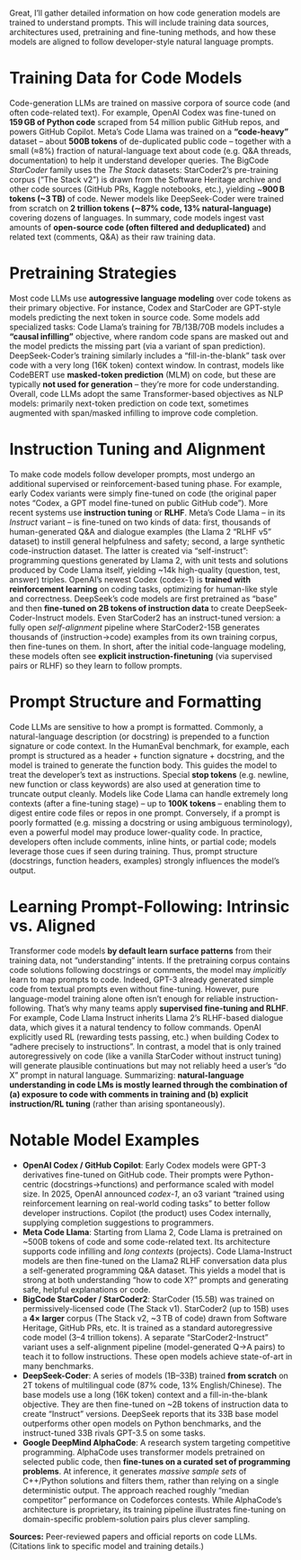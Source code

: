 Great, I’ll gather detailed information on how code generation models are trained to understand prompts. This will include training data sources, architectures used, pretraining and fine-tuning methods, and how these models are aligned to follow developer-style natural language prompts.


# Training Data for Code Models

Code-generation LLMs are trained on massive corpora of source code (and often code-related text).  For example, OpenAI Codex was fine-tuned on **159 GB of Python code** scraped from 54 million public GitHub repos, and powers GitHub Copilot.  Meta’s Code Llama was trained on a **“code-heavy”** dataset – about **500B tokens** of de-duplicated public code – together with a small (≈8%) fraction of natural-language text about code (e.g. Q\&A threads, documentation) to help it understand developer queries.  The BigCode *StarCoder* family uses the *The Stack* datasets: StarCoder2’s pre-training corpus (“The Stack v2”) is drawn from the Software Heritage archive and other code sources (GitHub PRs, Kaggle notebooks, etc.), yielding \~**900 B tokens (\~3 TB)** of code.  Newer models like DeepSeek-Coder were trained from scratch on **2 trillion tokens (∼87% code, 13% natural-language)** covering dozens of languages.  In summary, code models ingest vast amounts of **open-source code (often filtered and deduplicated)** and related text (comments, Q\&A) as their raw training data.

# Pretraining Strategies

Most code LLMs use **autogressive language modeling** over code tokens as their primary objective.  For instance, Codex and StarCoder are GPT-style models predicting the next token in source code.  Some models add specialized tasks: Code Llama’s training for 7B/13B/70B models includes a **“causal infilling”** objective, where random code spans are masked out and the model predicts the missing part (via a variant of span prediction).  DeepSeek-Coder’s training similarly includes a “fill-in-the-blank” task over code with a very long (16K token) context window.  In contrast, models like CodeBERT use **masked-token prediction** (MLM) on code, but these are typically **not used for generation** – they’re more for code understanding.  Overall, code LLMs adopt the same Transformer-based objectives as NLP models: primarily next-token prediction on code text, sometimes augmented with span/masked infilling to improve code completion.

# Instruction Tuning and Alignment

To make code models follow developer prompts, most undergo an additional supervised or reinforcement-based tuning phase.  For example, early Codex variants were simply fine-tuned on code (the original paper notes “Codex, a GPT model fine-tuned on public GitHub code”).  More recent systems use **instruction tuning** or **RLHF**.  Meta’s Code Llama – in its *Instruct* variant – is fine-tuned on two kinds of data: first, thousands of human-generated Q\&A and dialogue examples (the Llama 2 “RLHF v5” dataset) to instill general helpfulness and safety; second, a large synthetic code-instruction dataset.  The latter is created via “self-instruct”: programming questions generated by Llama 2, with unit tests and solutions produced by Code Llama itself, yielding \~14k high-quality (question, test, answer) triples.  OpenAI’s newest Codex (codex-1) is **trained with reinforcement learning** on coding tasks, optimizing for human-like style and correctness.  DeepSeek’s code models are first pretrained as “base” and then **fine-tuned on 2B tokens of instruction data** to create DeepSeek-Coder-Instruct models.  Even StarCoder2 has an instruct-tuned version: a fully open *self-alignment* pipeline where StarCoder2-15B generates thousands of (instruction→code) examples from its own training corpus, then fine-tunes on them.  In short, after the initial code-language modeling, these models often see **explicit instruction-finetuning** (via supervised pairs or RLHF) so they learn to follow prompts.

# Prompt Structure and Formatting

Code LLMs are sensitive to how a prompt is formatted.  Commonly, a natural-language description (or docstring) is prepended to a function signature or code context.  In the HumanEval benchmark, for example, each prompt is structured as a header + function signature + docstring, and the model is trained to generate the function body.  This guides the model to treat the developer’s text as instructions.  Special **stop tokens** (e.g. newline, new function or class keywords) are also used at generation time to truncate output cleanly.  Models like Code Llama can handle extremely long contexts (after a fine-tuning stage) – up to **100K tokens** – enabling them to digest entire code files or repos in one prompt.  Conversely, if a prompt is poorly formatted (e.g. missing a docstring or using ambiguous terminology), even a powerful model may produce lower-quality code.  In practice, developers often include comments, inline hints, or partial code; models leverage those cues if seen during training.  Thus, prompt structure (docstrings, function headers, examples) strongly influences the model’s output.

# Learning Prompt-Following: Intrinsic vs. Aligned

Transformer code models **by default learn surface patterns** from their training data, not “understanding” intents.  If the pretraining corpus contains code solutions following docstrings or comments, the model may *implicitly* learn to map prompts to code.  Indeed, GPT-3 already generated simple code from textual prompts even without fine-tuning.  However, pure language-model training alone often isn’t enough for reliable instruction-following.  That’s why many teams apply **supervised fine-tuning and RLHF**.  For example, Code Llama Instruct inherits Llama 2’s RLHF-based dialogue data, which gives it a natural tendency to follow commands.  OpenAI explicitly used RL (rewarding tests passing, etc.) when building Codex to “adhere precisely to instructions”.  In contrast, a model that is only trained autoregressively on code (like a vanilla StarCoder without instruct tuning) will generate plausible continuations but may not reliably heed a user’s “do X” prompt in natural language.  Summarizing: **natural-language understanding in code LMs is mostly learned through the combination of (a) exposure to code with comments in training and (b) explicit instruction/RL tuning** (rather than arising spontaneously).

# Notable Model Examples

* **OpenAI Codex / GitHub Copilot**: Early Codex models were GPT-3 derivatives fine-tuned on GitHub code.  Their prompts were Python-centric (docstrings→functions) and performance scaled with model size.  In 2025, OpenAI announced *codex-1*, an o3 variant “trained using reinforcement learning on real-world coding tasks” to better follow developer instructions.  Copilot (the product) uses Codex internally, supplying completion suggestions to programmers.
* **Meta Code Llama**: Starting from Llama 2, Code Llama is pretrained on \~500B tokens of code and some code-related text.  Its architecture supports code infilling and *long contexts* (projects).  Code Llama-Instruct models are then fine-tuned on the Llama2 RLHF conversation data plus a self-generated programming Q\&A dataset.  This yields a model that is strong at both understanding “how to code X?” prompts and generating safe, helpful explanations or code.
* **BigCode StarCoder / StarCoder2**: StarCoder (15.5B) was trained on permissively-licensed code (The Stack v1). StarCoder2 (up to 15B) uses a **4× larger** corpus (The Stack v2, \~3 TB of code) drawn from Software Heritage, GitHub PRs, etc.  It is trained as a standard autoregressive code model (3–4 trillion tokens).  A separate “StarCoder2-Instruct” variant uses a self-alignment pipeline (model-generated Q→A pairs) to teach it to follow instructions.  These open models achieve state-of-art in many benchmarks.
* **DeepSeek-Coder**: A series of models (1B–33B) trained **from scratch** on 2T tokens of multilingual code (87% code, 13% English/Chinese).  The base models use a long (16K token) context and a fill-in-the-blank objective.  They are then fine-tuned on \~2B tokens of instruction data to create “Instruct” versions.  DeepSeek reports that its 33B base model outperforms other open models on Python benchmarks, and the instruct-tuned 33B rivals GPT-3.5 on some tasks.
* **Google DeepMind AlphaCode**: A research system targeting competitive programming.  AlphaCode uses transformer models pretrained on selected public code, then **fine-tunes on a curated set of programming problems**.  At inference, it generates *massive sample sets* of C++/Python solutions and filters them, rather than relying on a single deterministic output.  The approach reached roughly “median competitor” performance on Codeforces contests.  While AlphaCode’s architecture is proprietary, its training pipeline illustrates fine-tuning on domain-specific problem-solution pairs plus clever sampling.

**Sources:** Peer-reviewed papers and official reports on code LLMs.  (Citations link to specific model and training details.)
